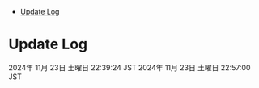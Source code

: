 <!-- START doctoc generated TOC please keep comment here to allow auto update -->
<!-- DON'T EDIT THIS SECTION, INSTEAD RE-RUN doctoc TO UPDATE -->
- [Update Log](#update-log)

<!-- END doctoc generated TOC please keep comment here to allow auto update -->

# Update Log
2024年 11月 23日 土曜日 22:39:24 JST
2024年 11月 23日 土曜日 22:57:00 JST

